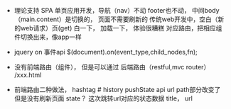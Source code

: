 - 理论支持
 SPA 单页应用开发，导航（nav）不动
 footer也不动， 中间body（main.content）是切换的， 页面不需要刷新的
 传统web开发中，空白（新的web请求）页(get)
 白一下， 加载一下， 体验很糟糕
 对应路由，把相应组件切换出来，像app一样

- jquery on 事件api
$(document).on(event_type,child_nodes,fn);

- 没有前端路由（组件）， 但是可以通过 后端路由（restful,mvc router）  /xxx.html

- 前端路由二种做法， hashtag #
  history pushState   api   url path部分改变了  但是没有刷新页面
  state？ 这次跳转url对应的状态数据
  title， url